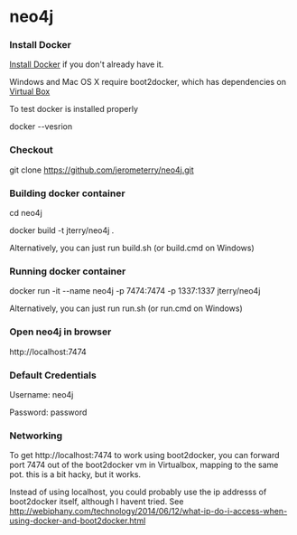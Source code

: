 neo4j
=====

### Install Docker
[Install Docker](https://docs.docker.com/installation/) if you don't already have it. 

Windows and Mac OS X require boot2docker, which has dependencies on [Virtual Box](https://www.virtualbox.org/wiki/Downloads)

To test docker is installed properly

docker --vesrion

### Checkout
git clone https://github.com/jerometerry/neo4j.git

### Building docker container
cd neo4j

docker build -t jterry/neo4j .

Alternatively, you can just run build.sh (or build.cmd on Windows)

### Running docker container

docker run -it --name neo4j -p 7474:7474 -p 1337:1337 jterry/neo4j

Alternatively, you can just run run.sh (or run.cmd on Windows)

### Open neo4j in browser
http://localhost:7474

### Default Credentials
Username: neo4j

Password: password

### Networking

To get http://localhost:7474 to work using boot2docker, you can forward port 7474 out of the boot2docker vm in Virtualbox, mapping to the same pot. this is a bit hacky, but it works. 

Instead of using localhost, you could probably use the ip addresss of boot2docker itself, although I havent tried. See http://webiphany.com/technology/2014/06/12/what-ip-do-i-access-when-using-docker-and-boot2docker.html
